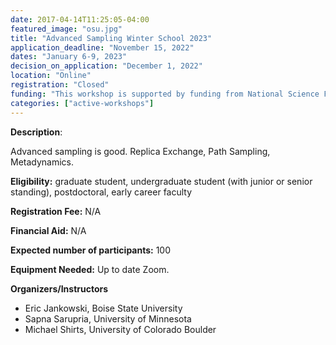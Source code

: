 ```yaml
---
date: 2017-04-14T11:25:05-04:00
featured_image: "osu.jpg"
title: "Advanced Sampling Winter School 2023"
application_deadline: "November 15, 2022"
dates: "January 6-9, 2023"
decision_on_application: "December 1, 2022"
location: "Online"
registration: "Closed"
funding: "This workshop is supported by funding from National Science Foundation"
categories: ["active-workshops"]
---
```


**Description**:

Advanced sampling is good. Replica Exchange, Path Sampling, Metadynamics.

**Eligibility:** graduate student, undergraduate student (with junior or senior standing), postdoctoral, early career faculty

**Registration Fee:** N/A 

**Financial Aid:** N/A

**Expected number of participants:** 100

**Equipment Needed:** Up to date Zoom.

**Organizers/Instructors**
- Eric Jankowski, Boise State University
- Sapna Sarupria, University of Minnesota 
- Michael Shirts, University of Colorado Boulder
